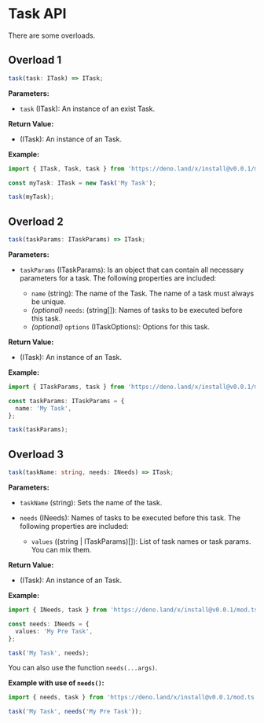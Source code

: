 # Task API

There are some overloads.

## Overload 1

```TypeScript
task(task: ITask) => ITask;
```

**Parameters:**

- `task` (ITask): An instance of an exist Task.

**Return Value:**

- (ITask): An instance of an Task.

**Example:**

```TypeScript
import { ITask, Task, task } from 'https://deno.land/x/install@v0.0.1/mod.ts';

const myTask: ITask = new Task('My Task');

task(myTask);
```

## Overload 2

```TypeScript
task(taskParams: ITaskParams) => ITask;
```

**Parameters:**

- `taskParams` (ITaskParams): Is an object that can contain all necessary parameters for a task. The following properties are included:

  - `name` (string): The name of the Task. The name of a task must always be unique.
  - _(optional)_ `needs`: (string[]): Names of tasks to be executed before this task.
  - _(optional)_ `options` (ITaskOptions): Options for this task.

**Return Value:**

- (ITask): An instance of an Task.

**Example:**

```TypeScript
import { ITaskParams, task } from 'https://deno.land/x/install@v0.0.1/mod.ts';

const taskParams: ITaskParams = {
  name: 'My Task',
};

task(taskParams);
```

## Overload 3

```TypeScript
task(taskName: string, needs: INeeds) => ITask;
```

**Parameters:**

- `taskName` (string): Sets the name of the task.
- `needs` (INeeds): Names of tasks to be executed before this task. The following properties are included:

  - `values` ((string | ITaskParams)[]): List of task names or task params. You can mix them.

**Return Value:**

- (ITask): An instance of an Task.

**Example:**

```TypeScript
import { INeeds, task } from 'https://deno.land/x/install@v0.0.1/mod.ts';

const needs: INeeds = {
  values: 'My Pre Task',
};

task('My Task', needs);
```

You can also use the function `needs(...args)`.

**Example with use of `needs()`:**

```TypeScript
import { needs, task } from 'https://deno.land/x/install@v0.0.1/mod.ts';

task('My Task', needs('My Pre Task'));
```
